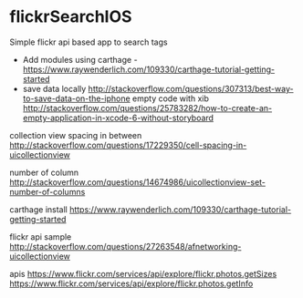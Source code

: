 # flickrSearchIOS
Simple flickr api based app to search tags
 - Add modules using carthage - https://www.raywenderlich.com/109330/carthage-tutorial-getting-started
 - save data locally  http://stackoverflow.com/questions/307313/best-way-to-save-data-on-the-iphone
empty code with xib http://stackoverflow.com/questions/25783282/how-to-create-an-empty-application-in-xcode-6-without-storyboard

collection view spacing in between 
http://stackoverflow.com/questions/17229350/cell-spacing-in-uicollectionview

number of column http://stackoverflow.com/questions/14674986/uicollectionview-set-number-of-columns

carthage install https://www.raywenderlich.com/109330/carthage-tutorial-getting-started

flickr api sample  http://stackoverflow.com/questions/27263548/afnetworking-uicollectionview


apis https://www.flickr.com/services/api/explore/flickr.photos.getSizes
https://www.flickr.com/services/api/explore/flickr.photos.getInfo

